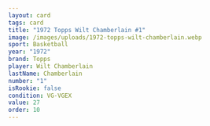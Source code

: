 ```yaml
---
layout: card
tags: card
title: "1972 Topps Wilt Chamberlain #1"
image: /images/uploads/1972-topps-wilt-chamberlain.webp
sport: Basketball
year: "1972"
brand: Topps
player: Wilt Chamberlain
lastName: Chamberlain
number: "1"
isRookie: false
condition: VG-VGEX
value: 27
order: 10
---
```

